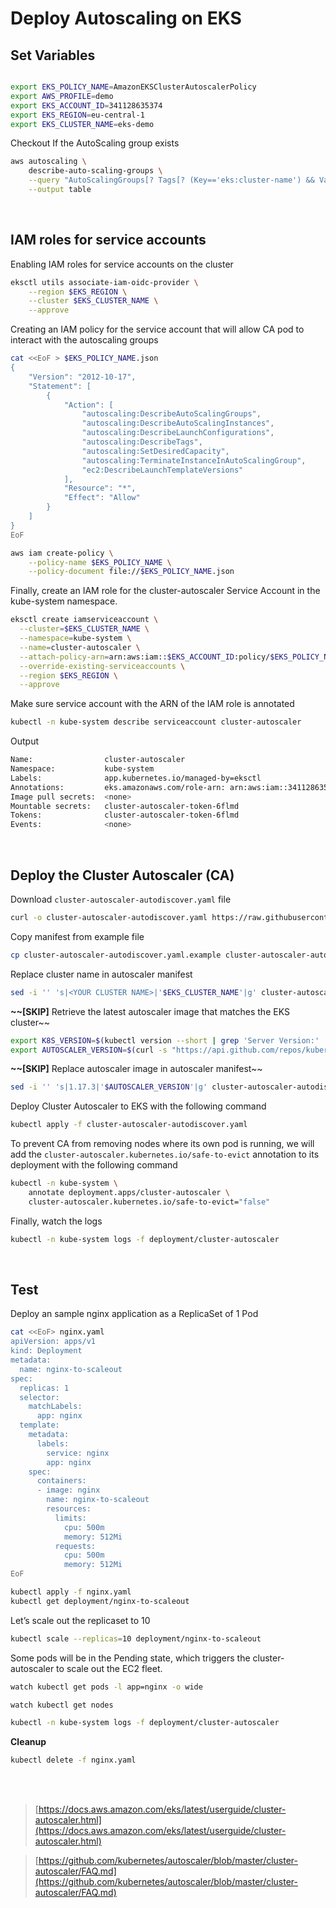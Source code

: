 # Deploy Autoscaling on EKS



## Set Variables

```bash

export EKS_POLICY_NAME=AmazonEKSClusterAutoscalerPolicy
export AWS_PROFILE=demo
export EKS_ACCOUNT_ID=341128635374
export EKS_REGION=eu-central-1
export EKS_CLUSTER_NAME=eks-demo
```

Checkout If the AutoScaling group exists

```bash
aws autoscaling \
    describe-auto-scaling-groups \
    --query "AutoScalingGroups[? Tags[? (Key=='eks:cluster-name') && Value=='$EKS_CLUSTER_NAME']].[AutoScalingGroupName, MinSize, MaxSize,DesiredCapacity]" \
    --output table
```

<br/>

## IAM roles for service accounts

Enabling IAM roles for service accounts on the cluster

```bash
eksctl utils associate-iam-oidc-provider \
    --region $EKS_REGION \
    --cluster $EKS_CLUSTER_NAME \
    --approve
```

Creating an IAM policy for the service account that will allow CA pod to interact with the autoscaling groups

```bash
cat <<EoF > $EKS_POLICY_NAME.json
{
    "Version": "2012-10-17",
    "Statement": [
        {
            "Action": [
                "autoscaling:DescribeAutoScalingGroups",
                "autoscaling:DescribeAutoScalingInstances",
                "autoscaling:DescribeLaunchConfigurations",
                "autoscaling:DescribeTags",
                "autoscaling:SetDesiredCapacity",
                "autoscaling:TerminateInstanceInAutoScalingGroup",
                "ec2:DescribeLaunchTemplateVersions"
            ],
            "Resource": "*",
            "Effect": "Allow"
        }
    ]
}
EoF
```

```bash
aws iam create-policy \
    --policy-name $EKS_POLICY_NAME \
    --policy-document file://$EKS_POLICY_NAME.json
```

Finally, create an IAM role for the cluster-autoscaler Service Account in the kube-system namespace.

```bash
eksctl create iamserviceaccount \
  --cluster=$EKS_CLUSTER_NAME \
  --namespace=kube-system \
  --name=cluster-autoscaler \
  --attach-policy-arn=arn:aws:iam::$EKS_ACCOUNT_ID:policy/$EKS_POLICY_NAME \
  --override-existing-serviceaccounts \
  --region $EKS_REGION \
  --approve
```

Make sure service account with the ARN of the IAM role is annotated

```bash
kubectl -n kube-system describe serviceaccount cluster-autoscaler
```

Output

```bash
Name:                cluster-autoscaler
Namespace:           kube-system
Labels:              app.kubernetes.io/managed-by=eksctl
Annotations:         eks.amazonaws.com/role-arn: arn:aws:iam::341128635374:role/eksctl-eks-dh-addon-iamserviceaccount-kube-s-Role1-AUSE02MN4PLG
Image pull secrets:  <none>
Mountable secrets:   cluster-autoscaler-token-6flmd
Tokens:              cluster-autoscaler-token-6flmd
Events:              <none>
```

<br/>

## Deploy the Cluster Autoscaler (CA)

Download `cluster-autoscaler-autodiscover.yaml` file

```bash
curl -o cluster-autoscaler-autodiscover.yaml https://raw.githubusercontent.com/kubernetes/autoscaler/master/cluster-autoscaler/cloudprovider/aws/examples/cluster-autoscaler-autodiscover.yaml
```

Copy manifest from example file

```bash
cp cluster-autoscaler-autodiscover.yaml.example cluster-autoscaler-autodiscover.yaml
```

Replace cluster name in autoscaler manifest

```bash
sed -i '' 's|<YOUR CLUSTER NAME>|'$EKS_CLUSTER_NAME'|g' cluster-autoscaler-autodiscover.yaml
```

**~~[SKIP]** Retrieve the latest autoscaler image that matches the EKS cluster~~

```bash
export K8S_VERSION=$(kubectl version --short | grep 'Server Version:' | sed 's/[^0-9.]*\([0-9.]*\).*/\1/' | cut -d. -f1,2)
export AUTOSCALER_VERSION=$(curl -s "https://api.github.com/repos/kubernetes/autoscaler/releases" | grep '"tag_name":' | sed 's/.*-\([0-9][0-9\.]*\).*/\1/' | grep -m1 ${K8S_VERSION})
```

**~~[SKIP]** Replace autoscaler image in autoscaler manifest~~

```bash
sed -i '' 's|1.17.3|'$AUTOSCALER_VERSION'|g' cluster-autoscaler-autodiscover.yaml
```

Deploy Cluster Autoscaler to EKS with the following command

```bash
kubectl apply -f cluster-autoscaler-autodiscover.yaml
```

To prevent CA from removing nodes where its own pod is running, we will add the `cluster-autoscaler.kubernetes.io/safe-to-evict` annotation to its deployment with the following command

```bash
kubectl -n kube-system \
    annotate deployment.apps/cluster-autoscaler \
    cluster-autoscaler.kubernetes.io/safe-to-evict="false"
```

Finally, watch the logs

```bash
kubectl -n kube-system logs -f deployment/cluster-autoscaler
```

<br/>

## Test

Deploy an sample nginx application as a ReplicaSet of 1 Pod

```bash
cat <<EoF> nginx.yaml
apiVersion: apps/v1
kind: Deployment
metadata:
  name: nginx-to-scaleout
spec:
  replicas: 1
  selector:
    matchLabels:
      app: nginx
  template:
    metadata:
      labels:
        service: nginx
        app: nginx
    spec:
      containers:
      - image: nginx
        name: nginx-to-scaleout
        resources:
          limits:
            cpu: 500m
            memory: 512Mi
          requests:
            cpu: 500m
            memory: 512Mi
EoF
```

```bash
kubectl apply -f nginx.yaml
kubectl get deployment/nginx-to-scaleout
```

Let’s scale out the replicaset to 10

```bash
kubectl scale --replicas=10 deployment/nginx-to-scaleout
```

Some pods will be in the Pending state, which triggers the cluster-autoscaler to scale out the EC2 fleet.

```bash
watch kubectl get pods -l app=nginx -o wide
```

```bash
watch kubectl get nodes
```

```bash
kubectl -n kube-system logs -f deployment/cluster-autoscaler
```

**Cleanup**

```bash
kubectl delete -f nginx.yaml
```

<br/>
<br/>

> [https://docs.aws.amazon.com/eks/latest/userguide/cluster-autoscaler.html](https://docs.aws.amazon.com/eks/latest/userguide/cluster-autoscaler.html)

> [https://github.com/kubernetes/autoscaler/blob/master/cluster-autoscaler/FAQ.md](https://github.com/kubernetes/autoscaler/blob/master/cluster-autoscaler/FAQ.md)
